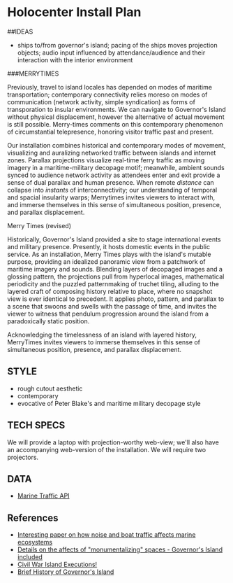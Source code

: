 Holocenter Install Plan
=========
##IDEAS
*   ships to/from governor's island; pacing of the ships moves projection objects; audio input influenced by attendance/audience and their interaction with the interior environment

###MERRYTIMES

Previously, travel to island locales has depended on modes of maritime transportation; contemporary connectivity relies moreso on modes of communication (network activity, simple syndication) as forms of transporation to insular environments. We can navigate to Governor's Island without physical displacement, however the alternative of actual movement is still possible. Merry-times comments on this contemporary phenomenon of circumstantial telepresence, honoring visitor traffic past and present.

Our installation combines historical and contemporary modes of movement, visualizing and auralizing networked traffic between islands and internet zones. Parallax projections visualize real-time ferry traffic as moving imagery in a maritime-military decopage motif; meanwhile, ambient sounds synced to audience network activity as attendees enter and exit provide a sense of dual parallax and human presence. When remote *distance* can collapse into *instants* of interconnectivity; our understanding of temporal and spacial insularity warps; Merrytimes invites viewers to interact with, and immerse themselves in this sense of simultaneous position, presence, and parallax displacement.


Merry Times (revised)

Historically, Governor's Island provided a site to stage international events and military presence. Presently, it hosts domestic events in the public service. As an installation, Merry Times plays with the island's mutable purpose, providing an idealized panoramic view from a patchwork of maritime imagery and sounds. Blending layers of decopaged images and a glossing pattern, the projections pull from hyperlocal images, mathematical periodicity and the puzzled patternmaking of truchet tiling, alluding to the layered craft of composing history relative to place, where no snapshot view is ever identical to precedent. It applies photo, pattern, and parallax to a scene that swoons and swells with the passage of time, and invites the viewer to witness that pendulum progression around the island from a paradoxically static position.

Acknowledging the timelessness of an island with layered history, MerryTimes invites viewers to immerse themselves in this sense of simultaneous position, presence, and parallax displacement.



## STYLE
* rough cutout aesthetic
* contemporary
* evocative of Peter Blake's and maritime military decopage style

## TECH SPECS
We will provide a laptop with projection-worthy web-view; we'll also have an accompanying web-version of the installation.
We will require two projectors.

## DATA
* [Marine Traffic API](http://www.marinetraffic.com/)

## References
* [Interesting paper on how noise and boat traffic affects marine ecosystems](http://www.plosone.org/article/info%3Adoi%2F10.1371%2Fjournal.pone.0040582)
* [Details on the affects of "monumentalizing" spaces - Governor's Island included](http://bioscience.oxfordjournals.org/content/51/4/278.full)
* [Civil War Island Executions!](http://civilwarscholars.com/2012/01/lincoln-beall-and-the-gallows/)
* [Brief History of Governor's Island](http://www.nps.gov/gois/historyculture/a-brief-history-of-governors-island.htm)